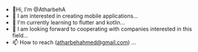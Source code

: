- 👋Hi, I'm @AtharbehA
- 👀 I am interested in creating mobile applications...
- 🌱 I'm currently learning to flutter and kotlin...
- 💞️ I am looking forward to cooperating with companies interested in this field...
- 📫 How to reach (atharbehahmed@gmail.com) ...

<!---
AtharbehA/AtharbehA is a ✨ special ✨ repository because its `README.md` (this file) appears on your GitHub profile.
You can click the Preview link to take a look at your changes.
--->
